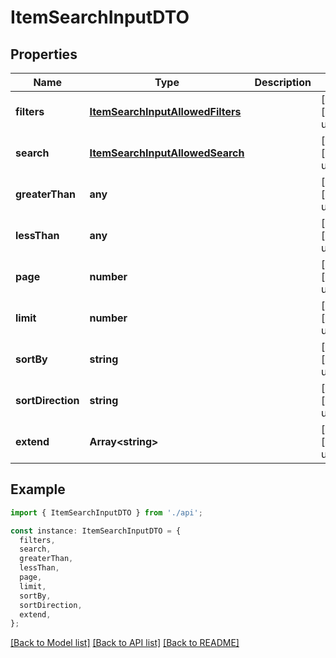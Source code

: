 # ItemSearchInputDTO

## Properties

| Name              | Type                                                                  | Description | Notes                             |
| ----------------- | --------------------------------------------------------------------- | ----------- | --------------------------------- |
| **filters**       | [**ItemSearchInputAllowedFilters**](ItemSearchInputAllowedFilters.md) |             | [optional] [default to undefined] |
| **search**        | [**ItemSearchInputAllowedSearch**](ItemSearchInputAllowedSearch.md)   |             | [optional] [default to undefined] |
| **greaterThan**   | **any**                                                               |             | [optional] [default to undefined] |
| **lessThan**      | **any**                                                               |             | [optional] [default to undefined] |
| **page**          | **number**                                                            |             | [optional] [default to undefined] |
| **limit**         | **number**                                                            |             | [optional] [default to undefined] |
| **sortBy**        | **string**                                                            |             | [optional] [default to undefined] |
| **sortDirection** | **string**                                                            |             | [optional] [default to undefined] |
| **extend**        | **Array&lt;string&gt;**                                               |             | [optional] [default to undefined] |

## Example

```typescript
import { ItemSearchInputDTO } from './api';

const instance: ItemSearchInputDTO = {
  filters,
  search,
  greaterThan,
  lessThan,
  page,
  limit,
  sortBy,
  sortDirection,
  extend,
};
```

[[Back to Model list]](../README.md#documentation-for-models) [[Back to API list]](../README.md#documentation-for-api-endpoints) [[Back to README]](../README.md)
